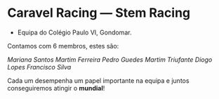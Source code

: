 
# Caravel Racing — Stem Racing

- Equipa do Colégio Paulo VI, Gondomar.

Contamos com 6 membros, estes são:

*Mariana Santos*
*Martim Ferreira*
*Pedro Guedes*
*Martim Triufante*
*Diogo Lopes*
*Francisco Silva*

Cada um desempenha um papel importante na equipa e juntos conseguiremos atingir o **mundial**!